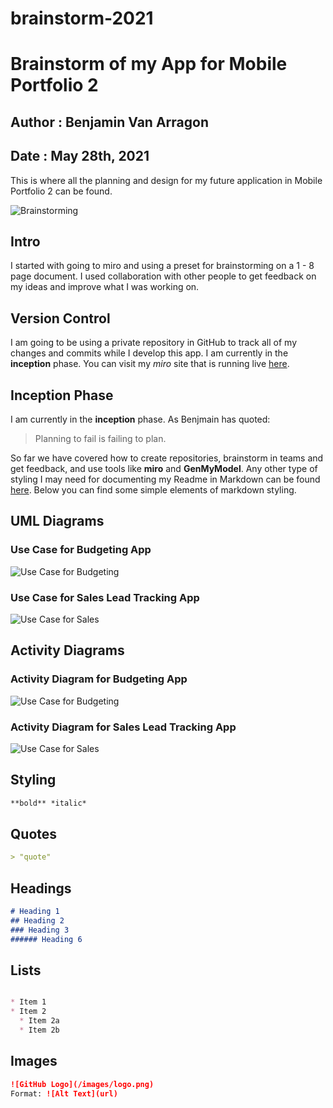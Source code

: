 # brainstorm-2021
# Brainstorm of my App for Mobile Portfolio 2
## Author : Benjamin Van Arragon
## Date : May 28th, 2021

This is where all the planning and design for my future application in Mobile Portfolio 2 can be found. 


![Brainstorming](./images/brainstorm.png)

## Intro
I started with going to miro and using a preset for brainstorming on a 1 - 8 page document. I used collaboration with other people to get feedback on my ideas and improve what I was working on. 

## Version Control
I am going to be using a private repository in GitHub to track all of my changes and commits while I develop this app. I am currently in the **inception** phase. You can visit my *miro* site that is running live [here](https://miro.com/app/board/o9J_kx-YShQ=/). 

## Inception Phase
I am currently in the **inception** phase. As Benjmain has quoted:
> Planning to fail is failing to plan.


So far we have covered how to create repositories, brainstorm in teams and get feedback, and use tools like **miro** and **GenMyModel**. Any other type of styling I may need for documenting my Readme in Markdown can be found [here](https://guides.github.com/features/mastering-markdown/_). Below you can find some simple elements of markdown styling. 

## UML Diagrams

### Use Case for Budgeting App
![Use Case for Budgeting](./images/use_case.png)


### Use Case for Sales Lead Tracking App
![Use Case for Sales](./images/sales_lead_app.png)


## Activity Diagrams

### Activity Diagram for Budgeting App
![Use Case for Budgeting](./images/use_case.png)


### Activity Diagram for Sales Lead Tracking App
![Use Case for Sales](./images/sales_lead_app.png)

## Styling
```markdown
**bold** *italic* 
  ```
## Quotes
```markdown
> "quote"
  ```
## Headings
```markdown
# Heading 1
## Heading 2
### Heading 3
###### Heading 6
  ```

## Lists
```markdown

* Item 1
* Item 2
  * Item 2a
  * Item 2b
  ```

## Images
```markdown
![GitHub Logo](/images/logo.png)
Format: ![Alt Text](url)
```

